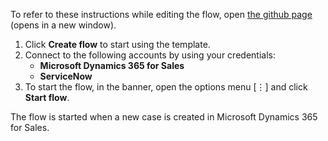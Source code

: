 To refer to these instructions while editing the flow, open [the github page](https://github.com/ot4i/app-connect-templates/tree/master/resources/markdown/Create%20a%20new%20user%20in%20ServiceNow%20when%20a%20new%20case%20is%20created%20in%20Microsoft%20Dynamics_instructions.md) (opens in a new window).

1.	Click **Create flow** to start using the template.
2.	Connect to the following accounts by using your credentials:
    -	**Microsoft Dynamics 365 for Sales** 
    - **ServiceNow**
3.	To start the flow, in the banner, open the options menu [⋮] and click **Start flow**.

The flow is started when a new case is created in Microsoft Dynamics 365 for Sales.
